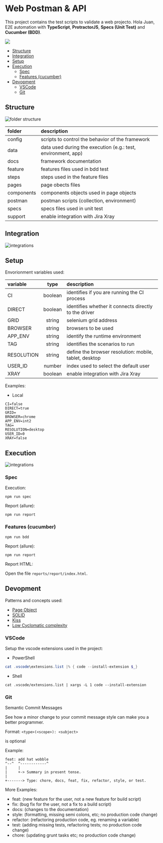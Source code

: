# Web Postman & API  

This project contains the test scripts to validate a web projecto.
Hola Juan, 
E2E automation with **TypeScript**, **ProtractorJS**, **Specs (Unit Test)** and **Cucumber (BDD)**.

![](docs/ts-protractor-cucumber.png)


- [Structure](#structure)
- [Integration](#integration)
- [Setup](#setup)
- [Execution](#execution)
  - [Spec](#spec)
  - [Features (cucumber)](#features-cucumber)
- [Devopment](#devopment)
  - [VSCode](#vscode)
  - [Git](#git)

## Structure

![folder structure](./docs/folders.drawio.svg)

| folder     | description                                                   |
| :--------- | :------------------------------------------------------------ |
| config     | scripts to control the behavior of the framework              |
| data       | data used during the execution (e.g.: test, environment, app) |
| docs       | framework documentation                                       |
| feature    | features files used in bdd test                               |
| steps      | steps used in the feature files                               |
| pages      | page obects files                                             |
| components | components objects used in page objects                       |
| postman    | postman scripts (collection, environment)                     |
| specs      | specs files used in unit test                                 |
| support    | enable integration with Jira Xray                             |


## Integration

![integrations](./docs/integrations.png)

## Setup

Envorionment variables used:

| variable   |  type   | description                                            |
| :--------- | :-----: | :----------------------------------------------------- |
| CI         | boolean | identifies if you are running the CI process           |
| DIRECT     | boolean | identifies whether it connects directly to the driver  |
| GRID       | string  | selenium grid address                                  |
| BROWSER    | string  | browsers to be used                                    |
| APP_ENV    | string  | identify the runtime environment                       |
| TAG        | string  | identifies the scenarios to run                        |
| RESOLUTION | string  | define the browser resolution: mobile, tablet, desktop |
| USER_ID    | number  | index used to select the default user                  |
| XRAY       | boolean | enable integration with Jira Xray                      |

Examples:

- Local

```
CI=false
DIRECT=true
GRID=
BROWSER=chrome
APP_ENV=int2
TAG=
RESOLUTION=desktop
USER_ID=0
XRAY=false
```

## Execution

![integrations](./docs/protractor-workflow.drawio.svg)


### Spec

Execution:

```shell
npm run spec
```

Report (allure):

```shell
npm run report
```

### Features (cucumber)

```shell
npm run bdd
```

Report (allure):

```shell
npm run report
```

Report HTML:

Open the file `reports/report/index.html`.

## Devopment

Patterns and concepts used:

- [Page Object](https://martinfowler.com/bliki/PageObject.html)
- [SOLID](https://en.wikipedia.org/wiki/SOLID)
- [Kiss](https://en.wikipedia.org/wiki/KISS_principle)
- [Low Cyclomatic complexity](https://en.wikipedia.org/wiki/Cyclomatic_complexity)

### VSCode

Setup the vscode extensions used in the project:

- PowerShell

```powershell
cat .vscode\extensions.list |% { code --install-extension $_}
```

- Shell

```shell
cat .vscode/extensions.list | xargs -L 1 code --install-extension
```

### Git

Semantic Commit Messages

See how a minor change to your commit message style can make you a better programmer.

Format: `<type>(<scope>): <subject>`

<scope> is optional

Example:

```
feat: add hat wobble
^--^  ^------------^
|     |
|     +-> Summary in present tense.
|
+-------> Type: chore, docs, feat, fix, refactor, style, or test.
```

More Examples:

- feat: (new feature for the user, not a new feature for build script)
- fix: (bug fix for the user, not a fix to a build script)
- docs: (changes to the documentation)
- style: (formatting, missing semi colons, etc; no production code change)
- refactor: (refactoring production code, eg. renaming a variable)
- test: (adding missing tests, refactoring tests; no production code change)
- chore: (updating grunt tasks etc; no production code change)
